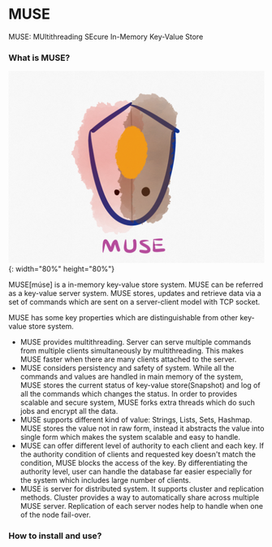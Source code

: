 # MUSE
MUSE: MUltithreading SEcure In-Memory Key-Value Store

### What is MUSE?

![logo](readme_src/LOGO_MUSE.png "MUSE"){: width="80%" height="80%"}

MUSE[múse] is a in-memory key-value store system. MUSE can be referred as a key-value server system. MUSE stores, updates and retrieve data via a set of commands which are sent on a server-client model with TCP socket. 

MUSE has some key properties which are distinguishable from other key-value store system.

* MUSE provides multithreading. Server can serve multiple commands from multiple clients simultaneously by multithreading. This makes MUSE faster when there are many clients attached to the server.
* MUSE considers persistency and safety of system. While all the commands and values are handled in main memory of the system, MUSE stores the current status of key-value store(Snapshot) and log of all the commands which changes the status. In order to provides scalable and secure system, MUSE forks extra threads which do such jobs and encrypt all the data.
* MUSE supports different kind of value: Strings, Lists, Sets, Hashmap. MUSE stores the value not in raw form, instead it abstracts the value into single form which makes the system scalable and easy to handle.
* MUSE can offer different level of authority to each client and each key. If the authority condition of clients and requested key doesn't match the condition, MUSE blocks the access of the key. By differentiating the authority level, user can handle the database far easier especially for the system which includes large number of clients.
* MUSE is server for distributed system. It supports cluster and replication methods. Cluster provides a way to automatically share across multiple MUSE server. Replication of each server nodes help to handle when one of the node fail-over.

### How to install and use?





